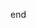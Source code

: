 









































































































































































end